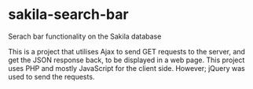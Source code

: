 # sakila-search-bar
Serach bar functionality on the Sakila database

This is a project that utilises Ajax to send GET requests to the server, and get the JSON response back, to be displayed in a web page.
This project uses PHP and mostly JavaScript for the client side. However; jQuery was used to send the requests.
